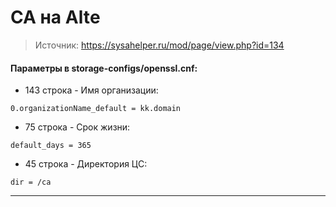# CA на Altе
> Источник: https://sysahelper.ru/mod/page/view.php?id=134

#### Параметры в storage-configs/openssl.cnf:
 - 143 строка - Имя организации:
``` 
0.organizationName_default = kk.domain
```
 - 75 строка - Срок жизни:
```
default_days = 365
```
 - 45 строка - Директория ЦС:
```
dir = /ca
```

---

#### 